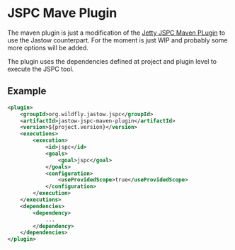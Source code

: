 # JSPC Mave Plugin

The maven plugin is just a modification of the [Jetty JSPC Maven PLugin](https://wiki.eclipse.org/Jetty/Feature/Jetty_Jspc_Maven_Plugin) to use the Jastow counterpart. For the moment is just WIP and probably some more options will be added.

The plugin uses the dependencies defined at project and plugin level to execute the JSPC tool.

## Example

```xml
<plugin>
    <groupId>org.wildfly.jastow.jspc</groupId>
    <artifactId>jastow-jspc-maven-plugin</artifactId>
    <version>${project.version}</version>
    <executions>
        <execution>
            <id>jspc</id>
            <goals>
                <goal>jspc</goal>
            </goals>
            <configuration>
                <useProvidedScope>true</useProvidedScope>
            </configuration>
        </execution>
    </executions>
    <dependencies>
        <dependency>
            ...
        </dependency>
    </dependencies>
</plugin>
```
